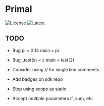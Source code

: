 # Primal

[![License](https://img.shields.io/badge/license-MIT-green.svg)](https://github.com/primal-lang/sdk/blob/main/LICENSE)
[![Latest](https://img.shields.io/badge/Latest-0.0.1-blue)](https://github.com/primal-lang/sdk/releases/tag/v0.0.1)

## TODO
* Bug
pi = 3.14
main = pi

* Bug
_test(s) = s
main = test(2)

* Consider using // for single line comments
* Add badges on sdk repo

* Stop using scope as static
* Accept multiple parameters if, sum, etc